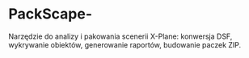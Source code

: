 # PackScape-
Narzędzie do analizy i pakowania scenerii X-Plane: konwersja DSF, wykrywanie obiektów, generowanie raportów, budowanie paczek ZIP.
